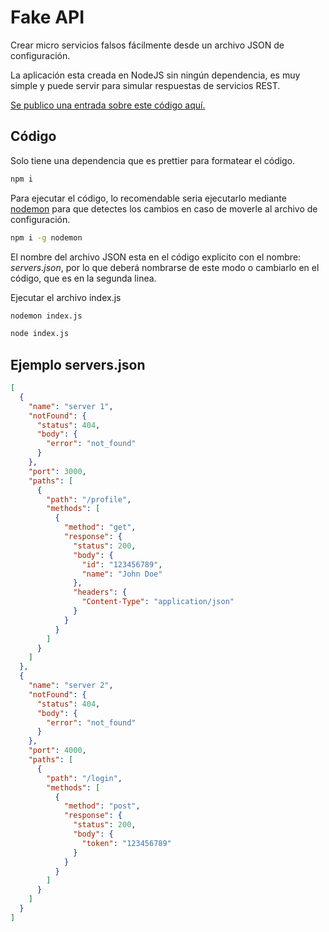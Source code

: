 # Fake API

Crear micro servicios falsos fácilmente desde un archivo JSON de configuración.

La aplicación esta creada en NodeJS sin ningún dependencia, es muy simple y puede servir para simular respuestas de servicios REST.

[Se publico una entrada sobre este código aquí.](https://80bits.blog/index.php/2023/09/24/fake-api-generar-servicios-http-rest-en-nodejs-para-simular-micro-servicios/)

## Código

Solo tiene una dependencia que es prettier para formatear el código.

```bash
npm i
```

Para ejecutar el código, lo recomendable seria ejecutarlo mediante [nodemon](https://nodemon.io/) para que detectes los cambios en caso de moverle al archivo de configuración.

```bash
npm i -g nodemon
```

El nombre del archivo JSON esta en el código explicito con el nombre: _servers.json_, por lo que deberá nombrarse de este modo o cambiarlo en el código, que es en la segunda linea.

Ejecutar el archivo index.js

```bash
nodemon index.js
```

```bash
node index.js
```

## Ejemplo servers.json

```json
[
  {
    "name": "server 1",
    "notFound": {
      "status": 404,
      "body": {
        "error": "not_found"
      }
    },
    "port": 3000,
    "paths": [
      {
        "path": "/profile",
        "methods": [
          {
            "method": "get",
            "response": {
              "status": 200,
              "body": {
                "id": "123456789",
                "name": "John Doe"
              },
              "headers": {
                "Content-Type": "application/json"
              }
            }
          }
        ]
      }
    ]
  },
  {
    "name": "server 2",
    "notFound": {
      "status": 404,
      "body": {
        "error": "not_found"
      }
    },
    "port": 4000,
    "paths": [
      {
        "path": "/login",
        "methods": [
          {
            "method": "post",
            "response": {
              "status": 200,
              "body": {
                "token": "123456789"
              }
            }
          }
        ]
      }
    ]
  }
]
```
